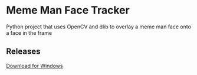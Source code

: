 # Meme Man Face Tracker
Python project that uses OpenCV and dlib to overlay a meme man face onto a face in the frame

## Releases
[Download for Windows](https://github.com/Zombant/MemeManFaceTracking/releases/download/release/mememan_setup.exe)
